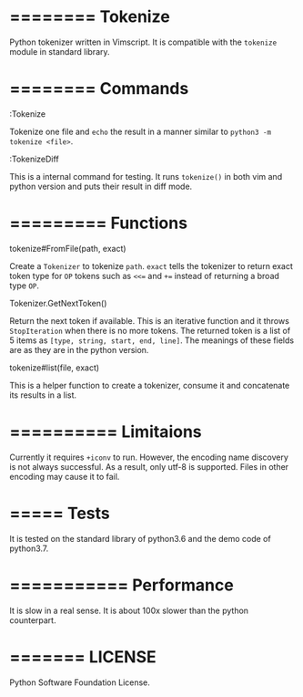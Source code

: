 ========
Tokenize
========

Python tokenizer written in Vimscript.
It is compatible with the `tokenize` module in standard library.

========
Commands
========


  :Tokenize <file>

Tokenize one file and `echo` the result in a manner similar to ``python3 -m tokenize <file>``.

  :TokenizeDiff <file>

This is a internal command for testing. It runs ``tokenize()`` in both vim and python version and
puts their result in diff mode.

=========
Functions
=========

  tokenize#FromFile(path, exact)
  
Create a ``Tokenizer`` to tokenize `path`. `exact` tells the tokenizer to return exact token type for
``OP`` tokens such as ``<<=`` and ``+=`` instead of returning a broad type ``OP``.


  Tokenizer.GetNextToken()
  
Return the next token if available. This is an iterative function and it throws ``StopIteration`` when
there is no more tokens.
The returned token is a list of 5 items as ``[type, string, start, end, line]``.
The meanings of these fields are as they are in the python version.

  tokenize#list(file, exact)

This is a helper function to create a tokenizer, consume it and concatenate its results in a list.

==========
Limitaions
==========
Currently it requires ``+iconv`` to run. However, the encoding name discovery is not always successful.
As a result, only utf-8 is supported. Files in other encoding may cause it to fail.

=====
Tests
=====
It is tested on the standard library of python3.6 and the demo code of python3.7.

===========
Performance
===========
It is slow in a real sense.
It is about 100x slower than the python counterpart.

=======
LICENSE
=======
Python Software Foundation License.
